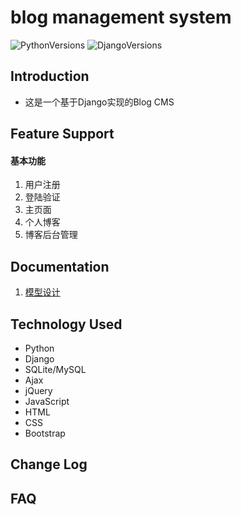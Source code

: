 # blog management system

![PythonVersions](https://img.shields.io/badge/python%20-3.5%2B-blue.svg)
![DjangoVersions](https://img.shields.io/badge/Django%20-1.11%2B-green.svg)

## Introduction
- 这是一个基于Django实现的Blog CMS

## Feature Support
#### 基本功能
1. 用户注册
2. 登陆验证
3. 主页面 
4. 个人博客
5. 博客后台管理

## Documentation
1. [模型设计]()


## Technology Used
- Python
- Django
- SQLite/MySQL
- Ajax
- jQuery
- JavaScript
- HTML
- CSS
- Bootstrap


## Change Log


## FAQ









  
